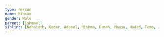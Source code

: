 ```yaml
---
type: Person
name: Mibsam
gender: Male
parent: [Ishmael]
sibling: [Nebaioth, Kedar, Adbeel, Mishma, Dumah, Massa, Hadad, Tema, Jetur, Naphish, Kedemah, Basemath]
---
```

